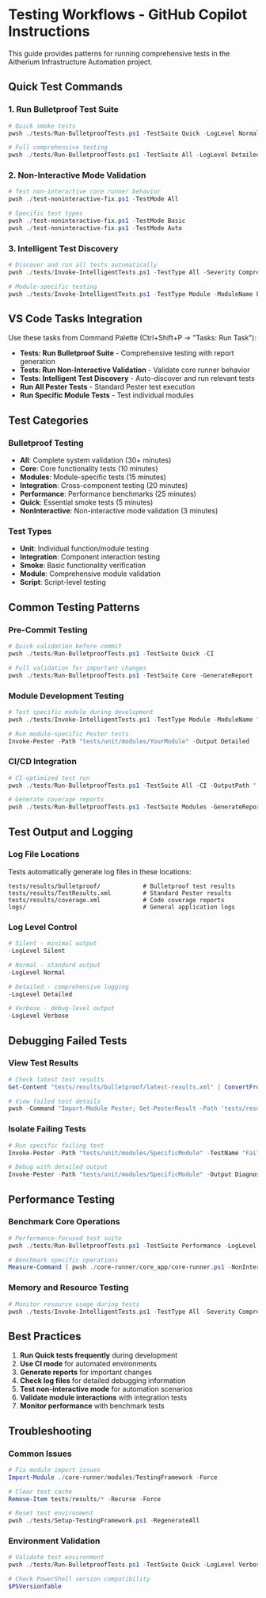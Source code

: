 # Testing Workflows - GitHub Copilot Instructions

This guide provides patterns for running comprehensive tests in the Aitherium Infrastructure Automation project.

## Quick Test Commands

### 1. Run Bulletproof Test Suite

```powershell
# Quick smoke tests
pwsh ./tests/Run-BulletproofTests.ps1 -TestSuite Quick -LogLevel Normal

# Full comprehensive testing
pwsh ./tests/Run-BulletproofTests.ps1 -TestSuite All -LogLevel Detailed -GenerateReport
```

### 2. Non-Interactive Mode Validation

```powershell
# Test non-interactive core runner behavior
pwsh ./test-noninteractive-fix.ps1 -TestMode All

# Specific test types
pwsh ./test-noninteractive-fix.ps1 -TestMode Basic
pwsh ./test-noninteractive-fix.ps1 -TestMode Auto
```

### 3. Intelligent Test Discovery

```powershell
# Discover and run all tests automatically
pwsh ./tests/Invoke-IntelligentTests.ps1 -TestType All -Severity Comprehensive

# Module-specific testing
pwsh ./tests/Invoke-IntelligentTests.ps1 -TestType Module -ModuleName PatchManager
```

## VS Code Tasks Integration

Use these tasks from Command Palette (Ctrl+Shift+P → "Tasks: Run Task"):

- **Tests: Run Bulletproof Suite** - Comprehensive testing with report generation
- **Tests: Run Non-Interactive Validation** - Validate core runner behavior
- **Tests: Intelligent Test Discovery** - Auto-discover and run relevant tests
- **Run All Pester Tests** - Standard Pester test execution
- **Run Specific Module Tests** - Test individual modules

## Test Categories

### Bulletproof Testing
- **All**: Complete system validation (30+ minutes)
- **Core**: Core functionality tests (10 minutes)
- **Modules**: Module-specific tests (15 minutes)
- **Integration**: Cross-component testing (20 minutes)
- **Performance**: Performance benchmarks (25 minutes)
- **Quick**: Essential smoke tests (5 minutes)
- **NonInteractive**: Non-interactive mode validation (3 minutes)

### Test Types
- **Unit**: Individual function/module testing
- **Integration**: Component interaction testing
- **Smoke**: Basic functionality verification
- **Module**: Comprehensive module validation
- **Script**: Script-level testing

## Common Testing Patterns

### Pre-Commit Testing

```powershell
# Quick validation before commit
pwsh ./tests/Run-BulletproofTests.ps1 -TestSuite Quick -CI

# Full validation for important changes
pwsh ./tests/Run-BulletproofTests.ps1 -TestSuite Core -GenerateReport
```

### Module Development Testing

```powershell
# Test specific module during development
pwsh ./tests/Invoke-IntelligentTests.ps1 -TestType Module -ModuleName "YourModule"

# Run module-specific Pester tests
Invoke-Pester -Path "tests/unit/modules/YourModule" -Output Detailed
```

### CI/CD Integration

```powershell
# CI-optimized test run
pwsh ./tests/Run-BulletproofTests.ps1 -TestSuite All -CI -OutputPath "./test-results"

# Generate coverage reports
pwsh ./tests/Run-BulletproofTests.ps1 -TestSuite Modules -GenerateReport -CodeCoverage
```

## Test Output and Logging

### Log File Locations
Tests automatically generate log files in these locations:

```
tests/results/bulletproof/            # Bulletproof test results
tests/results/TestResults.xml         # Standard Pester results
tests/results/coverage.xml            # Code coverage reports
logs/                                 # General application logs
```

### Log Level Control

```powershell
# Silent - minimal output
-LogLevel Silent

# Normal - standard output
-LogLevel Normal

# Detailed - comprehensive logging
-LogLevel Detailed

# Verbose - debug-level output
-LogLevel Verbose
```

## Debugging Failed Tests

### View Test Results

```powershell
# Check latest test results
Get-Content "tests/results/bulletproof/latest-results.xml" | ConvertFrom-Json

# View failed test details
pwsh -Command "Import-Module Pester; Get-PesterResult -Path 'tests/results/TestResults.xml'"
```

### Isolate Failing Tests

```powershell
# Run specific failing test
Invoke-Pester -Path "tests/unit/modules/SpecificModule" -TestName "Failing Test Name"

# Debug with detailed output
Invoke-Pester -Path "tests/unit/modules/SpecificModule" -Output Diagnostic
```

## Performance Testing

### Benchmark Core Operations

```powershell
# Performance-focused test suite
pwsh ./tests/Run-BulletproofTests.ps1 -TestSuite Performance -LogLevel Detailed

# Benchmark specific operations
Measure-Command { pwsh ./core-runner/core_app/core-runner.ps1 -NonInteractive -Auto -WhatIf }
```

### Memory and Resource Testing

```powershell
# Monitor resource usage during tests
pwsh ./tests/Invoke-IntelligentTests.ps1 -TestType All -Severity Comprehensive | Tee-Object -FilePath "resource-usage.log"
```

## Best Practices

1. **Run Quick tests frequently** during development
2. **Use CI mode** for automated environments
3. **Generate reports** for important changes
4. **Check log files** for detailed debugging information
5. **Test non-interactive mode** for automation scenarios
6. **Validate module interactions** with integration tests
7. **Monitor performance** with benchmark tests

## Troubleshooting

### Common Issues

```powershell
# Fix module import issues
Import-Module ./core-runner/modules/TestingFramework -Force

# Clear test cache
Remove-Item tests/results/* -Recurse -Force

# Reset test environment
pwsh ./tests/Setup-TestingFramework.ps1 -RegenerateAll
```

### Environment Validation

```powershell
# Validate test environment
pwsh ./tests/Run-BulletproofTests.ps1 -TestSuite Quick -LogLevel Verbose

# Check PowerShell version compatibility
$PSVersionTable
```
